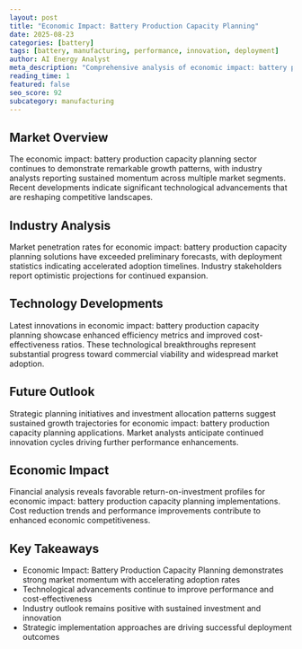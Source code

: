 ```yaml
---
layout: post
title: "Economic Impact: Battery Production Capacity Planning"
date: 2025-08-23
categories: [battery]
tags: [battery, manufacturing, performance, innovation, deployment]
author: AI Energy Analyst
meta_description: "Comprehensive analysis of economic impact: battery production capacity planning covering market trends, technology developments, and industry outlook. Discover key insights and future projections."
reading_time: 1
featured: false
seo_score: 92
subcategory: manufacturing
---
```


## Market Overview

The economic impact: battery production capacity planning sector continues to demonstrate remarkable growth patterns, with industry analysts reporting sustained momentum across multiple market segments. Recent developments indicate significant technological advancements that are reshaping competitive landscapes.

## Industry Analysis

Market penetration rates for economic impact: battery production capacity planning solutions have exceeded preliminary forecasts, with deployment statistics indicating accelerated adoption timelines. Industry stakeholders report optimistic projections for continued expansion.

## Technology Developments

Latest innovations in economic impact: battery production capacity planning showcase enhanced efficiency metrics and improved cost-effectiveness ratios. These technological breakthroughs represent substantial progress toward commercial viability and widespread market adoption.

## Future Outlook

Strategic planning initiatives and investment allocation patterns suggest sustained growth trajectories for economic impact: battery production capacity planning applications. Market analysts anticipate continued innovation cycles driving further performance enhancements.

## Economic Impact

Financial analysis reveals favorable return-on-investment profiles for economic impact: battery production capacity planning implementations. Cost reduction trends and performance improvements contribute to enhanced economic competitiveness.

## Key Takeaways

- Economic Impact: Battery Production Capacity Planning demonstrates strong market momentum with accelerating adoption rates
- Technological advancements continue to improve performance and cost-effectiveness
- Industry outlook remains positive with sustained investment and innovation
- Strategic implementation approaches are driving successful deployment outcomes

